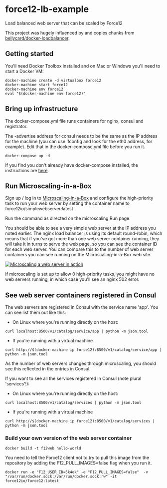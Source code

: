 # force12-lb-example
Load balanced web server that can be scaled by Force12

This project was hugely influenced by and copies chunks from [bellycard/docker-loadbalancer](http://github.com/bellycard/docker-loadbalancer). 

## Getting started

You'll need Docker Toolbox installed and on Mac or Windows you'll need to start a Docker VM: 

```
docker-machine create -d virtualbox force12
docker-machine start force12
docker-machine env force12
eval "$(docker-machine env force12)"
```

## Bring up infrastructure

The docker-compose.yml file runs containers for nginx, consul and registrator. 

The -advertise address for consul needs to be the same as the IP address for the machine (you can use ifconfig and look for the eth0 address, for example).
Edit that in the docker-compose.yml file before you run it.

```
docker-compose up -d
```

If you find you don't already have docker-compose installed, the instructions are [here](https://docs.docker.com/compose/install/).

## Run Microscaling-in-a-Box

Sign up / log in to [Microscaling-in-a-Box](http://app.force12.io) and configure the high-priority task to run your web server by setting 
the container name to force12io/simplewebserver:latest

Run the command as directed on the microscaling Run page.  

You should be able to see a very simple web server at the IP address you noted earlier. The nginx load balancer is using its default round-robin, 
which means that if you've got more than one web server container running, they will take it in turns to serve the web page, so you can see
the container ID for each web server.  You can compare this to the number of web server containers you can see running on the Microscaling-in-a-Box web site.

[![Microscaling a web server in action](http://img.youtube.com/vi/AuXvYNRUpJ0/0.jpg)](http://www.youtube.com/watch?v=AuXvYNRUpJ0)

If microscaling is set up to allow 0 high-priority tasks, you might have no web servers running, in which case you'll see an nginx 502 error.  

## See web server containers registered in Consul

The web servers are registered in Consul with the service name 'app'. You can see list them out like this:

* On Linux where you're running directly on the host:
```
curl localhost:8500/v1/catalog/service/app | python -m json.tool
```

* If you're running with a virtual machine
```
curl http://$(docker-machine ip force12):8500/v1/catalog/service/app | python -m json.tool
```

As the number of web servers changes through microscaling, you should see this reflected in the entries in Consul.

If you want to see all the services registered in Consul (note plural 'services'!):

* On Linux where you're running directly on the host:
```
curl localhost:8500/v1/catalog/services | python -m json.tool
```

* If you're running with a virtual machine
```
curl http://$(docker-machine ip force12):8500/v1/catalog/services | python -m json.tool
```

### Build your own version of the web server container

```
docker build -t f12web hello-world
```

You need to tell the Force12 client not to try to pull this image from the repository by adding the F12_PULL_IMAGES=false flag when you run it.

```
docker run -e "F12_USER_ID=5k4ek" -e "F12_PULL_IMAGES=false"  -v "/var/run/docker.sock:/var/run/docker.sock:rw" -it force12io/force12:latest
```




